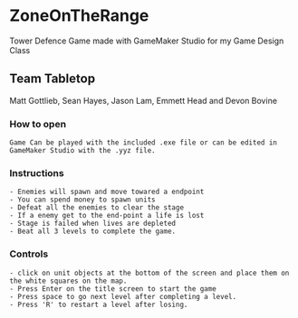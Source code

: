# ZoneOnTheRange
Tower Defence Game made with GameMaker Studio for my Game Design Class

## Team Tabletop
Matt Gottlieb, Sean Hayes, Jason Lam, Emmett Head and Devon Bovine

### How to open
	Game Can be played with the included .exe file or can be edited in GameMaker Studio with the .yyz file.

### Instructions
	- Enemies will spawn and move towared a endpoint
	- You can spend money to spawn units
	- Defeat all the enemies to clear the stage
	- If a enemy get to the end-point a life is lost
	- Stage is failed when lives are depleted
	- Beat all 3 levels to complete the game.
### Controls
	- click on unit objects at the bottom of the screen and place them on the white squares on the map.
	- Press Enter on the title screen to start the game
	- Press space to go next level after completing a level.
	- Press 'R' to restart a level after losing.
